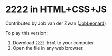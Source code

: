 # 2222 in HTML+CSS+JS

Contributed by Job van der Zwan ([JobLeonard](https://github.com/JobLeonard))

To play this version:
1. Download `2222.html` to your computer.
2. Open the file in any web browser.
